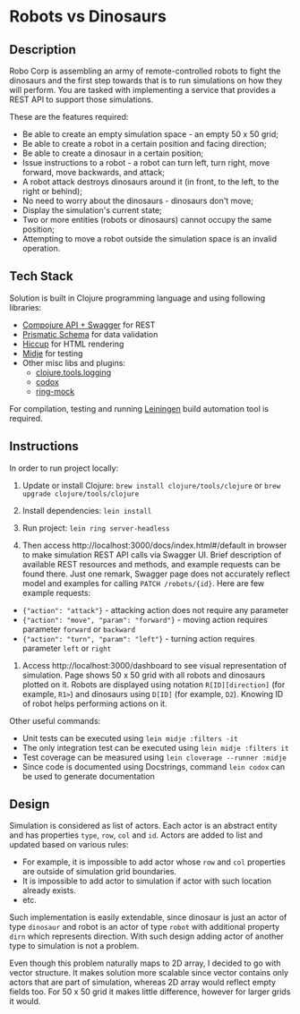 # Robots vs Dinosaurs

## Description

Robo Corp is assembling an army of remote-controlled robots to fight the dinosaurs and the first step towards that is to run simulations on how they will perform. You are tasked with implementing a service that provides a REST API to support those simulations.

These are the features required:

- Be able to create an empty simulation space - an empty 50 x 50 grid;
- Be able to create a robot in a certain position and facing direction;
- Be able to create a dinosaur in a certain position;
- Issue instructions to a robot - a robot can turn left, turn right, move forward, move backwards, and attack;
- A robot attack destroys dinosaurs around it (in front, to the left, to the right or behind);
- No need to worry about the dinosaurs - dinosaurs don't move;
- Display the simulation's current state;
- Two or more entities (robots or dinosaurs) cannot occupy the same position;
- Attempting to move a robot outside the simulation space is an invalid operation.

## Tech Stack

Solution is built in Clojure programming language and using following libraries:

- [Compojure API + Swagger](https://github.com/metosin/compojure-api) for REST
- [Prismatic Schema](https://github.com/plumatic/schema) for data validation
- [Hiccup](https://github.com/weavejester/hiccup) for HTML rendering
- [Midje](https://github.com/marick/Midje) for testing
- Other misc libs and plugins:
  - [clojure.tools.logging](https://github.com/clojure/tools.logging)
  - [codox](https://github.com/weavejester/codox)
  - [ring-mock](https://github.com/weavejester/ring-mock)

For compilation, testing and running [Leiningen](https://leiningen.org) build automation tool is required.

## Instructions

In order to run project locally:

1. Update or install Clojure: `brew install clojure/tools/clojure` or `brew upgrade clojure/tools/clojure`

1. Install dependencies: `lein install`

1. Run project: `lein ring server-headless`

1. Then access http://localhost:3000/docs/index.html#/default in browser to make simulation REST API calls via Swagger UI. Brief description of available REST resources and methods, and example requests can be found there. Just one remark, Swagger page does not accurately reflect model and examples for calling `PATCH /robots/{id}`. Here are few example requests:

  + `{"action": "attack"}` - attacking action does not require any parameter
  + `{"action": "move", "param": "forward"}` - moving action requires parameter `forward` or `backward`
  + `{"action": "turn", "param": "left"}` - turning action requires parameter `left` or `right`

1. Access http://localhost:3000/dashboard to see visual representation of simulation. Page shows 50 x 50 grid with all robots and dinosaurs plotted on it. Robots are displayed using notation `R[ID][direction]` (for example, `R1>`) and dinosaurs using `D[ID]` (for example, `D2`). Knowing ID of robot helps performing actions on it.

Other useful commands:

- Unit tests can be executed using `lein midje :filters -it`
- The only integration test can be executed using `lein midje :filters it`
- Test coverage can be measured using `lein cloverage --runner :midje`
- Since code is documented using Docstrings, command `lein codox` can be used to generate documentation

## Design

Simulation is considered as list of actors. Each actor is an abstract entity and has properties `type`, `row`, `col` and `id`. Actors are added to list and updated based on various rules:

- For example, it is impossible to add actor whose `row` and `col` properties are outside of simulation grid boundaries.
- It is impossible to add actor to simulation if actor with such location already exists.
- etc.

Such implementation is easily extendable, since dinosaur is just an actor of type `dinosaur` and robot is an actor of type `robot` with additional property `dirn` which represents direction. With such design adding actor of another type to simulation is not a problem.

Even though this problem naturally maps to 2D array, I decided to go with vector structure. It makes solution more scalable since vector contains only actors that are part of simulation, whereas 2D array would reflect empty fields too. For 50 x 50 grid it makes little difference, however for larger grids it would.
